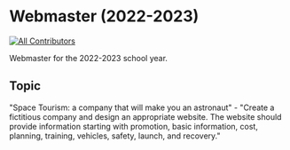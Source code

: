 # Webmaster (2022-2023)

<!-- ALL-CONTRIBUTORS-BADGE:START - Do not remove or modify this section -->
[![All Contributors](https://img.shields.io/badge/all_contributors-6-orange.svg?style=flat-square)](#contributors-)
<!-- ALL-CONTRIBUTORS-BADGE:END -->

Webmaster for the 2022-2023 school year.

## Topic

"Space Tourism: a company that will make you an astronaut" - "Create a fictitious company and design an appropriate website. The website should provide information starting with promotion, basic information, cost, planning, training, vehicles, safety, launch, and recovery."

